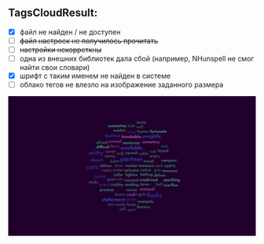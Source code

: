 ## TagsCloudResult:

- [x] файл не найден / не доступен
- [ ] ~~файл настроек не получилось прочитать~~
- [ ] ~~настройки некорреткны~~
- [ ] одна из внешних библиотек дала сбой (например, NHunspell не смог найти свои словари)
- [x] шрифт с таким именем не найден в системе
- [ ] облако тегов не влезло на изображение заданного размера

![img.png](out/showcase.jpg)
